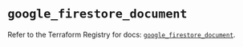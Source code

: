 # `google_firestore_document`

Refer to the Terraform Registry for docs: [`google_firestore_document`](https://registry.terraform.io/providers/hashicorp/google/6.38.0/docs/resources/firestore_document).
